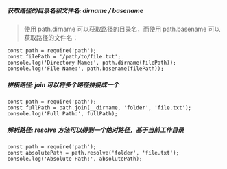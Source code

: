 <!--
 * @Description: 
 * @Date: 2023-11-13 01:18:28
 * @FilePath: \web-project\node\路径操作.md
-->
##### 获取路径的目录名和文件名: dirname / basename
> 使用 path.dirname 可以获取路径的目录名，而使用 path.basename 可以获取路径的文件名：
```
const path = require('path');
const filePath = '/path/to/file.txt';
console.log('Directory Name:', path.dirname(filePath));
console.log('File Name:', path.basename(filePath));

```

##### 拼接路径: join  可以将多个路径拼接成一个
```
const path = require('path');
const fullPath = path.join(__dirname, 'folder', 'file.txt');
console.log('Full Path:', fullPath);
```
##### 解析路径: resolve 方法可以得到一个绝对路径，基于当前工作目录
```
const path = require('path');
const absolutePath = path.resolve('folder', 'file.txt');
console.log('Absolute Path:', absolutePath);

```




